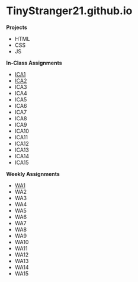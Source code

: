 # TinyStranger21.github.io

**Projects**
- HTML
- CSS
- JS

**In-Class Assignments**
- [ICA1](https://docs.google.com/document/d/1iQONFsOswnjLQYs3Nhi6wbmkyemW30ITFHXVTxyMqYc/edit?usp=sharing)
- [ICA2](https://docs.google.com/document/d/1_U0w2-vRk1QHhhu7m5Nk80TYKxT5tOV3npm7iYtGxLM/edit?usp=sharing)
- ICA3
- ICA4
- ICA5
- ICA6
- ICA7
- ICA8
- ICA9
- ICA10
- ICA11
- ICA12
- ICA13
- ICA14
- ICA15

**Weekly Assignments**
- [WA1](https://tinystranger21.github.io/)
- WA2
- WA3
- WA4
- WA5
- WA6
- WA7
- WA8
- WA9
- WA10
- WA11
- WA12
- WA13
- WA14
- WA15